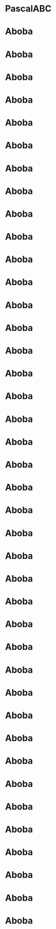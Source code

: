 # PascalABC
# Aboba
# Aboba
# Aboba
# Aboba
# Aboba
# Aboba
# Aboba
# Aboba
# Aboba
# Aboba
# Aboba
# Aboba
# Aboba
# Aboba
# Aboba
# Aboba
# Aboba
# Aboba
# Aboba
# Aboba
# Aboba
# Aboba
# Aboba
# Aboba
# Aboba
# Aboba
# Aboba
# Aboba
# Aboba
# Aboba
# Aboba
# Aboba
# Aboba
# Aboba
# Aboba
# Aboba
# Aboba
# Aboba
# Aboba
# Aboba
